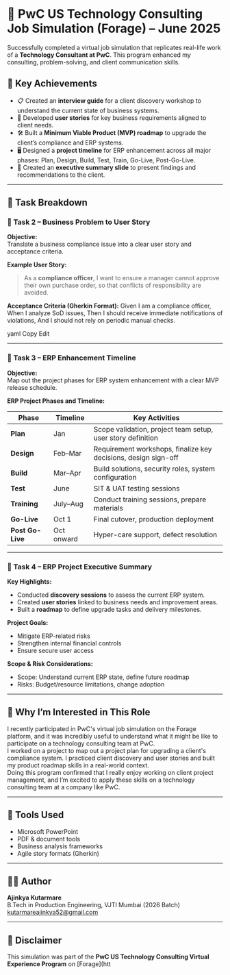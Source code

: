 # 💼 PwC US Technology Consulting Job Simulation (Forage) – June 2025

Successfully completed a virtual job simulation that replicates real-life work of a **Technology Consultant at PwC**. This program enhanced my consulting, problem-solving, and client communication skills.

## 🌟 Key Achievements

- 📋 Created an **interview guide** for a client discovery workshop to understand the current state of business systems.
- 🧩 Developed **user stories** for key business requirements aligned to client needs.
- 🛠️ Built a **Minimum Viable Product (MVP) roadmap** to upgrade the client’s compliance and ERP systems.
- 🖥️ Designed a **project timeline** for ERP enhancement across all major phases: Plan, Design, Build, Test, Train, Go-Live, Post-Go-Live.
- 🧾 Created an **executive summary slide** to present findings and recommendations to the client.

---

## 📁 Task Breakdown

### 🔹 Task 2 – Business Problem to User Story

**Objective:**  
Translate a business compliance issue into a clear user story and acceptance criteria.

**Example User Story:**
> As a **compliance officer**, I want to ensure a manager cannot approve their own purchase order, so that conflicts of responsibility are avoided.

**Acceptance Criteria (Gherkin Format):**
Given I am a compliance officer,
When I analyze SoD issues,
Then I should receive immediate notifications of violations,
And I should not rely on periodic manual checks.

yaml
Copy
Edit

---

### 🔹 Task 3 – ERP Enhancement Timeline

**Objective:**  
Map out the project phases for ERP system enhancement with a clear MVP release schedule.

**ERP Project Phases and Timeline:**

| Phase         | Timeline       | Key Activities |
|---------------|----------------|----------------|
| **Plan**      | Jan            | Scope validation, project team setup, user story definition |
| **Design**    | Feb–Mar        | Requirement workshops, finalize key decisions, design sign-off |
| **Build**     | Mar–Apr        | Build solutions, security roles, system configuration |
| **Test**      | June           | SIT & UAT testing sessions |
| **Training**  | July–Aug       | Conduct training sessions, prepare materials |
| **Go-Live**   | Oct 1          | Final cutover, production deployment |
| **Post Go-Live** | Oct onward  | Hyper-care support, defect resolution |

---

### 🔹 Task 4 – ERP Project Executive Summary

**Key Highlights:**
- Conducted **discovery sessions** to assess the current ERP system.
- Created **user stories** linked to business needs and improvement areas.
- Built a **roadmap** to define upgrade tasks and delivery milestones.

**Project Goals:**
- Mitigate ERP-related risks  
- Strengthen internal financial controls  
- Ensure secure user access

**Scope & Risk Considerations:**
- Scope: Understand current ERP state, define future roadmap  
- Risks: Budget/resource limitations, change adoption

---

## 🎯 Why I’m Interested in This Role

I recently participated in PwC's virtual job simulation on the Forage platform, and it was incredibly useful to understand what it might be like to participate on a technology consulting team at PwC.  
I worked on a project to map out a project plan for upgrading a client's compliance system. I practiced client discovery and user stories and built my product roadmap skills in a real-world context.  
Doing this program confirmed that I really enjoy working on client project management, and I’m excited to apply these skills on a technology consulting team at a company like PwC.

---

## 🧰 Tools Used

- Microsoft PowerPoint  
- PDF & document tools  
- Business analysis frameworks  
- Agile story formats (Gherkin)

---

## 🧑‍💼 Author

**Ajinkya Kutarmare**  
B.Tech in Production Engineering, VJTI Mumbai (2026 Batch)  
kutarmareajinkya52@gmail.com

---

## 📝 Disclaimer

This simulation was part of the **PwC US Technology Consulting Virtual Experience Program** on [Forage](htt
